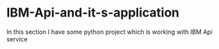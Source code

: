 # IBM-Api-and-it-s-application
In this section I have some python project which is working with IBM Api service
